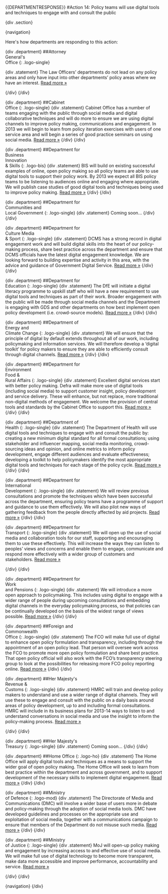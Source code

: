 {{DEPARTMENTRESPONSE}}
#Action 14: Policy teams will use digital tools and techniques to engage with and consult the public

{div .section}

{navigation}

Here's how departments are responding to this action:



{div .department}
##Attorney <br> General's <br> Office
{: .logo-single}

{div .statement}
The Law Officers’ departments do not lead on any policy areas and only have input into other departments’ policy areas where we have an interest. [Read more »](https://www.gov.uk/government/publications/law-officers-departments-digital-strategy)

{/div}
{/div}

{div .department}
##Cabinet<br>Office
{: .logo-single}
{div .statement}
Cabinet Office has a number of teams engaging with the public through social media and digital collaborative techniques and will do more to ensure we are using digital channels to improve policy making, communications and engagement. In 2013 we will begin to learn from policy iteration exercises with users of one service area and will begin a series of good practice seminars on using social media. [Read more »](http://www.cabinetoffice.gov.uk/resource-library/cabinet-office-digital-strategy)
{/div}
{/div}

{div .department}
##Department for<br>Business<br>Innovation<br>& Skills
{: .logo-bis}
{div .statement}
BIS will build on existing successful examples of online, open policy making so all policy teams are able to use digital tools to support their policy work. By 2013 we expect all BIS policy teams to be listening to audiences online and engaging where appropriate. We will publish case studies of good digital tools and techniques being used to improve policy making. [Read more »](http://discuss.bis.gov.uk/digitalstrategy)
{/div}
{/div}

{div .department}
##Department for<br>Communities and<br>Local Government
{: .logo-single}
{div .statement}
Coming soon...
{/div}
{/div}

{div .department}
##Department for<br>Culture Media<br>& Sport
{: .logo-single}
{div .statement}
DCMS has a strong record in digital engagement work and will build digital skills into the heart of our policy-making process, share best practice across the department and ensure that DCMS officials have the latest digital engagement knowledge. We are looking forward to building expertise and activity in this area, with the advice and guidance of Government Digital Service. [Read more »](http://www.dcms.gov.uk/publications/9586.aspx)
{/div}
{/div}


{div .department}
##Department for<br>Education
{: .logo-single}
{div .statement}
The DfE will initiate a digital literacy programme to upskill staff who will have a new requirement to use digital tools and techniques as part of their work. Broader engagement with the public will be made through social media channels and the Department is engaging with GDS and other departments on how best implement open policy development (i.e. crowd-source models). [Read more »](http://www.education.gov.uk/digitalstrategy)
{/div}
{/div}

{div .department}
##Department of<br>Energy and<br>Climate Change
{: .logo-single}
{div .statement}
We will ensure that the principle of digital by default extends throughout all of our work, including policymaking and information services. We will therefore develop a ‘digital toolkit’ for policy makers to ensure they are able to efficiently consult through digital channels. [Read more »](http://www.decc.gov.uk/en/content/cms/about/our_goals/our_goals.aspx#dds)
{/div}
{/div}

{div .department}
##Department for<br>Environment<br>Food &<br>Rural Affairs
{: .logo-single}
{div .statement}
Excellent digital services start with better policy making. Defra will make more use of digital tools (including social media) to support customer insight, policy development and service delivery. These will enhance, but not replace, more traditional non-digital methods of engagement. We welcome the provision of central tools and standards by the Cabinet Office to support this. [Read more »](http://www.defra.gov.uk/publications/2012/12/20/pb13863-digital-strategy-2012/)
{/div}
{/div}

{div .department}
##Department of<br>Health
{: .logo-single}
{div .statement}
The Department of Health will use digital tools and techniques to engage with and consult the public by: creating a new minimum digital standard for all formal consultations; using stakeholder and influencer mapping, social media monitoring, crowd-sourcing ideas and opinion, and online metrics to inform policy development, engage different audiences and evaluate effectiveness; developing a toolkit to help policymakers identify the most appropriate digital tools and techniques for each stage of the policy cycle. [Read more »](http://digitalhealth.dh.gov.uk/digital-strategy)
{/div}
{/div}

{div .department}
##Department for<br>International<br>Development
{: .logo-single}
{div .statement}
We will review previous consultations and promote the techniques which have been successful across the department, ensuring policy teams have a programme of support and guidance to use them effectively. We will also pilot new ways of gathering feedback from the people directly affected by aid projects. [Read more »](http://www.dfid.gov.uk/about-us/How-we-measure-progress/dfid-digital-strategy/)
{/div}
{/div}

{div .department}
##Department for<br>Transport
{: .logo-single}
{div .statement}
We will open up the use of social media and collaboration tools for our staff, supporting and encouraging them to use these effectively. This will increase the ways they can listen to peoples’ views and concerns and enable them to engage, communicate and respond more effectively with a wider group of customers and stakeholders. [Read more »](https://www.gov.uk/government/publications/department-for-transport-digital-strategy)

{/div}
{/div}

{div .department}
##Department for<br>Work<br>and Pensions
{: .logo-single}
{div .statement}
We will introduce a more open approach to policymaking. This includes using digital to engage with a wider range of people during upcoming consultations and embedding digital channels in the everyday policymaking process, so that policies can be continually developed on the basis of the widest range of views possible. [Read more »](http://www.dwp.gov.uk/publications/corporate-publications/digital-strategy.shtml)
{/div}
{/div}

{div .department}
##Foreign and<br>Commonwealth<br>Office
{: .logo-single}
{div .statement}
The FCO will make full use of digital to enhance open policy formulation and transparency, including through the appointment of an open policy lead. That person will oversee work across the FCO to promote more open policy formulation and share best practice. That open policy official will also work with the FCO’s transparency steering group to look at the possibilities for releasing more FCO policy reporting online. [Read more »](https://www.gov.uk/government/publications/the-fco-digital-strategy)
{/div}
{/div}

{div .department}
##Her Majesty's<br>Revenue &<br>Customs
{: .logo-single}
{div .statement}
HMRC will train and develop policy makers to understand and use a wider range of digital channels. They will use these to engage and consult with the public on a daily basis around areas of policy development, up to and including formal consultations. HMRC will include in its business plans for 2013-14 ways to listen to and understand conversations in social media and use the insight to inform the policy-making process. [Read more »](http://www.hmrc.gov.uk/about/2012-digital-strategy.pdf)

{/div}
{/div}

{div .department}
##Her Majesty's<br>Treasury
{: .logo-single}
{div .statement}
Coming soon...
{/div}
{/div}

{div .department}
##Home Office
{: .logo-ho}
{div .statement}
The Home Office will apply digital tools and techniques as a means to support the wider goal of open policy making. The Home Office will seek to learn from best practice within the department and across government, and to support development of the necessary skills to implement digital engagement. [Read more »](http://www.homeoffice.gov.uk/publications/about-us/corporate-publications/ho-digital-strategy/)
{/div}
{/div}

{div .department}
##Ministry<br>of Defence
{: .logo-mod}
{div .statement}
The Directorate of Media and Communications (DMC) will involve a wider base of users more in debate and policy-making through the adoption of social media tools. DMC have developed guidelines and processes on the appropriate use and exploitation of social media, together with a communications campaign to ensure that members of the Department do not misuse such media. [Read more »](https://www.gov.uk/government/publications/digital-in-defence)
{/div}
{/div}

{div .department}
##Ministry<br>of Justice
{: .logo-single}
{div .statement}
MoJ will open-up policy making and engagement by increasing access to and effective use of social media. We will make full use of digital technology to become more transparent, make data more accessible and improve performance, accountability and service. [Read more »](http://open.justice.gov.uk/digital-strategy/#theme-04-transforming-how-we-engage)

{/div}
{/div}

{navigation}
{/div}






